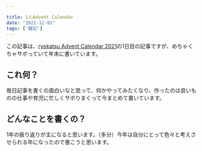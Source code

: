 ```yaml
---

title: 1人Advent Calendar
date: "2021-12-01"
tags: ['雑記']
---
```


この記事は、[ryokatsu Advent Calendar 2021](https://adventar.org/calendars/7126)の1日目の記事ですが、めちゃくちゃサボっていて年末に書いています。


## これ何？

毎日記事を書くの面白いなと思って、何かやってみたくなり、作ったのは良いものの仕事や育児に忙しくサボりまくって今まとめて書いています。


## どんなことを書くの？

1年の振り返りが主になると思います。（多分）今年は自分にとって色々と考えさせられる年になったので書こうと思います。




